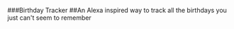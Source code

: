 ###Birthday Tracker
##An Alexa inspired way to track all the birthdays you just can't seem to remember
